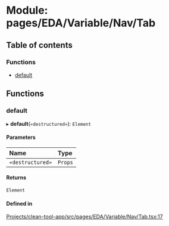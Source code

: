 # Module: pages/EDA/Variable/Nav/Tab

## Table of contents

### Functions

- [default](../wiki/pages.EDA.Variable.Nav.Tab#default)

## Functions

### default

▸ **default**(`«destructured»`): `Element`

#### Parameters

| Name | Type |
| :------ | :------ |
| `«destructured»` | `Props` |

#### Returns

`Element`

#### Defined in

[Projects/clean-tool-app/src/pages/EDA/Variable/Nav/Tab.tsx:17](https://github.com/yuckyh/clean-tool-app/)
